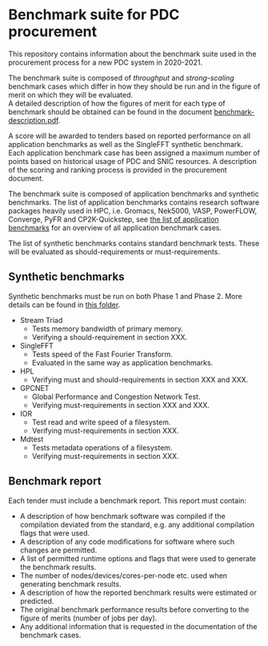 # Benchmark suite for PDC procurement

This repository contains information about the benchmark suite 
used in the procurement process for a new PDC system in 2020-2021.

The benchmark suite is composed of *throughput* and *strong-scaling*
benchmark cases which differ in how they should be run and in the 
figure of merit on which they will be evaluated.  
A detailed description of how the figures of merit for each 
type of benchmark should be obtained can be found in the document
[benchmark-description.pdf](./benchmark-description.pdf).

A score will be awarded to tenders based on reported performance on all
application benchmarks as well as the SingleFFT synthetic benchmark.
Each application benchmark case has been assigned a maximum number of
points based on historical usage of PDC and SNIC resources. 
A description of the scoring and ranking process is provided in the 
procurement document.

The benchmark suite is composed of application benchmarks and
synthetic benchmarks. The list of application benchmarks contains
research software packages heavily used in HPC, i.e. Gromacs, 
Nek5000, VASP, PowerFLOW, Converge, PyFR and CP2K-Quickstep, 
see [the list of application benchmarks](application-benchmarks.md)
for an overview of all application benchmark cases.


The list of synthetic benchmarks contains standard benchmark tests.
These will be evaluated as should-requirements or must-requirements.


## Synthetic benchmarks

Synthetic benchmarks must be run on both Phase 1 and Phase 2.
More details can be found in 
[this folder](./benchmarks/Synthetic/).

- Stream Triad
  - Tests memory bandwidth of primary memory.
  - Verifying a should-requirement in section XXX.
- SingleFFT
  - Tests speed of the Fast Fourier Transform.
  - Evaluated in the same way as application benchmarks.
- HPL
  - Verifying must and should-requirements in section XXX and XXX.
- GPCNET
  - Global Performance and Congestion Network Test.
  - Verifying must-requirements in section XXX and XXX.
- IOR
  - Test read and write speed of a filesystem.
  - Verifying must-requirements in section XXX.
- Mdtest
  - Tests metadata operations of a filesystem.
  - Verifying must-requirements in section XXX.


## Benchmark report

Each tender must include a benchmark report. This report 
must contain:

- A description of how benchmark software was compiled if 
  the compilation deviated from the standard, e.g. any additional 
  compilation flags that were used.
- A description of any code modifications for software where such 
  changes are permitted.
- A list of permitted runtime options and flags that were 
  used to generate the benchmark results.
- The number of nodes/devices/cores-per-node etc. 
  used when generating benchmark results.
- A description of how the reported benchmark results were 
  estimated or predicted.
- The original benchmark performance results before converting 
  to the figure of merits (number of jobs per day).
- Any additional information that is requested in the documentation 
  of the benchmark cases.
